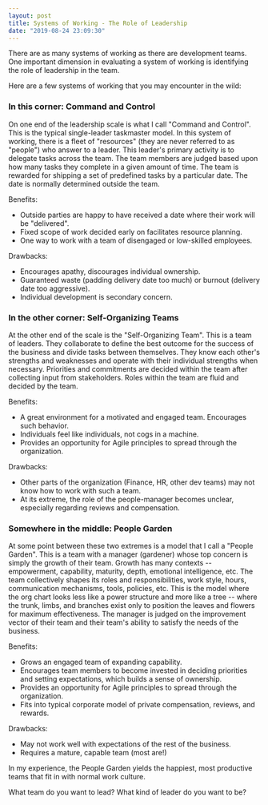 ```yaml
---
layout: post
title: Systems of Working - The Role of Leadership
date: "2019-08-24 23:09:30"
---
```


There are as many systems of working as there are development teams. One
important dimension in evaluating a system of working is identifying the role
of leadership in the team.

Here are a few systems of working that you may encounter in the wild:

### In this corner: Command and Control

On one end of the leadership scale is what I call "Command and Control". This
is the typical single-leader taskmaster model. In this system of working, there
is a fleet of "resources" (they are never referred to as "people") who answer
to a leader. This leader's primary activity is to delegate tasks across the
team. The team members are judged based upon how many tasks they complete in a
given amount of time. The team is rewarded for shipping a set of predefined
tasks by a particular date. The date is normally determined outside the team.

Benefits:

- Outside parties are happy to have received a date where their work will be "delivered".
- Fixed scope of work decided early on facilitates resource planning.
- One way to work with a team of disengaged or low-skilled employees.

Drawbacks:

- Encourages apathy, discourages individual ownership.
- Guaranteed waste (padding delivery date too much) or burnout (delivery date too aggressive).
- Individual development is secondary concern.

### In the other corner: Self-Organizing Teams

At the other end of the scale is the "Self-Organizing Team". This is a team of
leaders. They collaborate to define the best outcome for the success of the
business and divide tasks between themselves. They know each other's strengths
and weaknesses and operate with their individual strengths when necessary. Priorities
and commitments are decided within the team after collecting input from stakeholders.
Roles within the team are fluid and decided by the team.

Benefits:

- A great environment for a motivated and engaged team. Encourages such behavior.
- Individuals feel like individuals, not cogs in a machine.
- Provides an opportunity for Agile principles to spread through the organization.

Drawbacks:

- Other parts of the organization (Finance, HR, other dev teams) may not know how to work with such a team.
- At its extreme, the role of the people-manager becomes unclear, especially regarding reviews and compensation.

### Somewhere in the middle: People Garden

At some point between these two extremes is a model that I call a "People
Garden". This is a team with a manager (gardener) whose top concern is simply
the growth of their team. Growth has many contexts -- empowerment, capability,
maturity, depth, emotional intelligence, etc. The team collectively shapes
its roles and responsibilities, work style, hours, communication
mechanisms, tools, policies, etc. This is the model where the org chart
looks less like a power structure and more like a tree -- where the trunk,
limbs, and branches exist only to position the leaves and flowers for
maximum effectiveness. The manager is judged on the improvement vector of their
team and their team's ability to satisfy the needs of the business.

Benefits:

- Grows an engaged team of expanding capability.
- Encourages team members to become invested in deciding priorities and setting expectations, which builds a sense of ownership.
- Provides an opportunity for Agile principles to spread through the organization.
- Fits into typical corporate model of private compensation, reviews, and rewards.

Drawbacks:

- May not work well with expectations of the rest of the business.
- Requires a mature, capable team (most are!)

In my experience, the People Garden yields the happiest, most productive teams that fit in with normal work culture.

What team do you want to lead? What kind of leader do you want to be?
